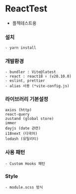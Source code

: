 # ReactTest
- 플젝테스트용
### 설치
    - yarn install
### 개발환경
    - bundler : Vite@latest
    - react : react18 ↑ (v20.10.0)
    - eslint, prettier
    - alias 사용 (*vite-config.js)
### 라이브러리 기본설정
    axios (http)
    react-query
    zustand (global store)
    immer
    dayjs (date 관련)
    i18next (다국어)
    lodash (유틸리티)
### 사용 패턴
    - Custom Hooks 패턴
### Style
    - module.scss 방식
